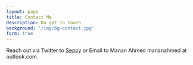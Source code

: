 ```yaml
---
layout: page
title: Contact Me
description: Do get in Touch
background: '/img/bg-contact.jpg'
form: true
---
```


Reach out via Twitter to [Sepoy](http://twitter.com/sepoy) or Email to Manan Ahmed mananahmed at outlook.com.

